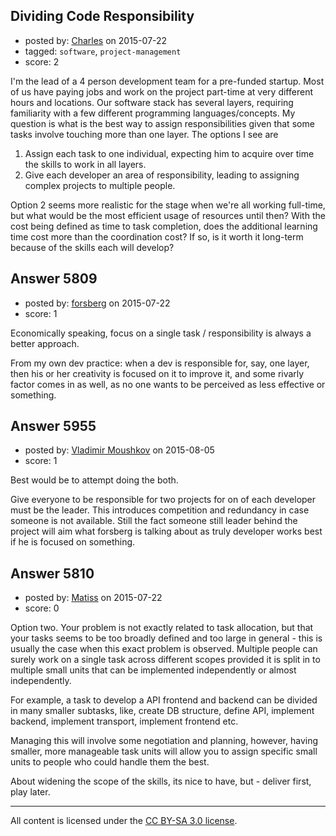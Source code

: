 ## Dividing Code Responsibility

- posted by: [Charles](https://stackexchange.com/users/6444220/charles) on 2015-07-22
- tagged: `software`, `project-management`
- score: 2

I'm the lead of a 4 person development team for a pre-funded startup.  Most of us have paying jobs and work on the project part-time at very different hours and locations.  Our software stack has several layers, requiring familiarity with a few different programming languages/concepts.  My question is what is the best way to assign responsibilities given that some tasks involve touching more than one layer.  The options I see are

 1. Assign each task to one individual, expecting him to acquire over time the skills to work in all layers.
 2. Give each developer an area of responsibility, leading to assigning complex projects to multiple people.

Option 2 seems more realistic for the stage when we're all working full-time, but what would be the most efficient usage of resources until then?  With the cost being defined as time to task completion, does the additional learning time cost more than the coordination cost?  If so, is it worth it long-term because of the skills each will develop?


## Answer 5809

- posted by: [forsberg](https://stackexchange.com/users/1781896/forsberg) on 2015-07-22
- score: 1

Economically speaking, focus on a single task / responsibility is always a better approach.

From my own dev practice: when a dev is responsible for, say, one layer, then his or her creativity is focused on it to improve it, and some rivarly factor comes in as well, as no one wants to be perceived as less effective or something.


## Answer 5955

- posted by: [Vladimir Moushkov](https://stackexchange.com/users/6664959/vladimir-moushkov) on 2015-08-05
- score: 1

Best would be to attempt doing the both.

Give everyone to be responsible for two projects for on of each developer must be the leader. 
This introduces competition and redundancy in case someone is not available. Still the fact someone still leader behind the project will aim what forsberg is talking about as truly developer works best if he is focused on something.


## Answer 5810

- posted by: [Matiss](https://stackexchange.com/users/1819512/matiss) on 2015-07-22
- score: 0

Option two. Your problem is not exactly related to task allocation, but that your tasks seems to be too broadly defined and too large in general - this is usually the case when this exact problem is observed. Multiple people can surely work on a single task across different scopes provided it is split in to multiple small units that can be implemented independently or almost independently.

For example, a task to develop a API frontend and backend can be divided in many smaller subtasks, like, create DB structure, define API, implement backend, implement transport, implement frontend etc. 

Managing this will involve some negotiation and planning, however, having smaller, more manageable task units will allow you to assign specific small units to people who could handle them the best.

About widening the scope of the skills, its nice to have, but - deliver first, play later.



---

All content is licensed under the [CC BY-SA 3.0 license](https://creativecommons.org/licenses/by-sa/3.0/).
